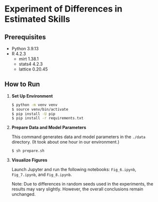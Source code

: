 # Experiment of Differences in Estimated Skills

## Prerequisites

- Python 3.9.13
- R 4.2.3
  - mirt 1.38.1
  - stats4 4.2.3
  - lattice 0.20.45

## How to Run

1. **Set Up Environment**

    ```bash
    $ python -m venv venv
    $ source venv/bin/activate
    $ pip install -U pip
    $ pip install -r requirements.txt
    ```

2. **Prepare Data and Model Parameters**

    This command generates data and model parameters in the `./data` directory.
    (It took about one hour in our environment.)

    ```bash
    $ sh prepare.sh
    ```

3. **Visualize Figures**

    Launch Jupyter and run the following notebooks: `Fig_6.ipynb`, `Fig_7.ipynb`, and `Fig_8.ipynb`.
    
    Note: Due to differences in random seeds used in the experiments, the results may vary slightly.
    However, the overall conclusions remain unchanged.